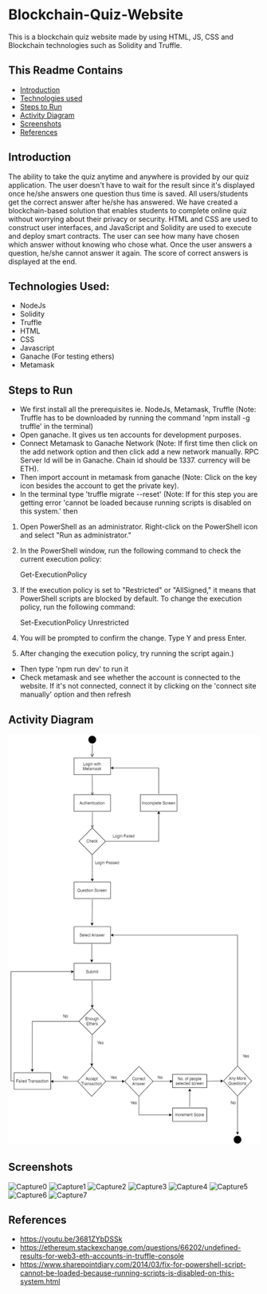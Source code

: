 # Blockchain-Quiz-Website
This is a blockchain quiz website made by using HTML, JS, CSS and Blockchain technologies such as Solidity and Truffle.

## This Readme Contains
* [Introduction](#introduction)
* [Technologies used](#technologies-used)
* [Steps to Run](#steps-to-run)
* [Activity Diagram](#activity-diagram)
* [Screenshots](#screenshots)
* [References](#references)

## Introduction
The ability to take the quiz anytime and anywhere is provided by our quiz application. The user doesn't have to wait for the result since it's displayed once he/she answers one question thus time is saved. All users/students get the correct answer after he/she has answered. We have created a blockchain-based solution that enables students to complete online quiz without worrying about their privacy or security. HTML and CSS are used to construct user interfaces, and JavaScript and Solidity are used to execute and deploy smart contracts. The user can see how many have chosen which answer without knowing who chose what. Once the user answers a question, he/she cannot answer it again. The score of correct answers is displayed at the end. 

## Technologies Used: 
- NodeJs 
- Solidity
- Truffle
- HTML
- CSS
- Javascript 
- Ganache (For testing ethers)
- Metamask

## Steps to Run
* We first install all the prerequisites ie. NodeJs, Metamask, Truffle (Note: Truffle has to be downloaded by running the command 'npm install -g truffle' in the terminal)
* Open ganache. It gives us ten accounts for development purposes. 
* Connect Metamask to Ganache Network (Note: If first time then click on the add network option and then click add a new network manually. RPC Server Id will be in Ganache. Chain id should be 1337. currency will be ETH). 
* Then import account in metamask from ganache (Note: Click on the key icon besides the account to get the private key).
* In the terminal type 'truffle migrate --reset' 
(Note: If for this step you are getting error 'cannot be loaded because running scripts is disabled on this system.' then 
1. Open PowerShell as an administrator. Right-click on the PowerShell icon and select "Run as administrator."

2. In the PowerShell window, run the following command to check the current execution policy:

   Get-ExecutionPolicy
   
3. If the execution policy is set to "Restricted" or "AllSigned," it means that PowerShell scripts are blocked by default. To change the execution policy, run the following command:

   Set-ExecutionPolicy Unrestricted

4. You will be prompted to confirm the change. Type Y and press Enter.

5. After changing the execution policy, try running the script again.)

* Then type 'npm run dev' to run it
* Check metamask and see whether the account is connected to the website. If it's not connected, connect it by clicking on the 'connect site manually' option and then refresh

## Activity Diagram
![](diagram/Picture1.png)

## Screenshots
![Capture0](https://user-images.githubusercontent.com/71319075/199651813-e4e4fff9-85b0-4eed-8ecd-8fea51bd70e2.PNG)
![Capture1](https://user-images.githubusercontent.com/71319075/199651864-633bada7-5160-450d-9aef-bfcb8dc6ae65.PNG)
![Capture2](https://user-images.githubusercontent.com/71319075/199651936-1f1b8257-4e45-484e-b6c4-e99111b11df4.PNG)
![Capture3](https://user-images.githubusercontent.com/71319075/199652090-da5d15f3-e5a6-40db-b609-7f22ad140cb3.PNG)
![Capture4](https://user-images.githubusercontent.com/71319075/199652200-eb252579-aa67-46bc-9ee5-5d38e6ad255a.PNG)
![Capture5](https://user-images.githubusercontent.com/71319075/199652251-8ed5a2e2-6520-4718-9aca-fd8dffab4337.PNG)
![Capture6](https://user-images.githubusercontent.com/71319075/199652260-02bad6b4-b98a-4290-82c7-eec894822b6c.PNG)
![Capture7](https://user-images.githubusercontent.com/71319075/199652267-c747eaec-75ee-4997-aff7-87ce13df2b05.PNG)

## References
* <a href='https://youtu.be/3681ZYbDSSk'>https://youtu.be/3681ZYbDSSk</a>
* <a href='https://ethereum.stackexchange.com/questions/66202/undefined-results-for-web3-eth-accounts-in-truffle-console'>https://ethereum.stackexchange.com/questions/66202/undefined-results-for-web3-eth-accounts-in-truffle-console</a>
* <a href='https://www.sharepointdiary.com/2014/03/fix-for-powershell-script-cannot-be-loaded-because-running-scripts-is-disabled-on-this-system.html'>https://www.sharepointdiary.com/2014/03/fix-for-powershell-script-cannot-be-loaded-because-running-scripts-is-disabled-on-this-system.html</a>